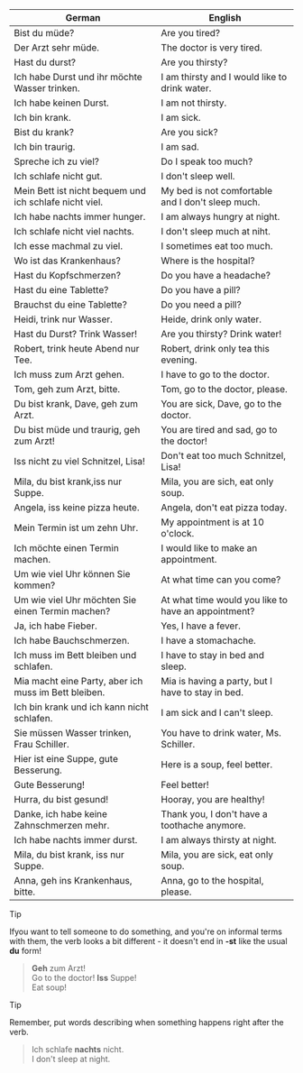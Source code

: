 | German | English |
|--------|---------|
| Bist du müde? | Are you tired? |
| Der Arzt sehr müde. | The doctor is very tired. |
| Hast du durst? | Are you thirsty? |
| Ich habe Durst und ihr möchte Wasser trinken. | I am thirsty and I would like to drink water. |
| Ich habe keinen Durst. | I am not thirsty. |
| Ich bin krank. | I am sick. |
| Bist du krank? | Are you sick? |
| Ich bin traurig. | I am sad. |
| Spreche ich zu viel? | Do I speak too much? |
| Ich schlafe nicht gut. | I don't sleep well. |
| Mein Bett ist nicht bequem und ich schlafe nicht viel. | My bed is not comfortable and I don't sleep much. |
| Ich habe nachts immer hunger. | I am always hungry at night. |
| Ich schlafe nicht viel nachts. | I don't sleep much at niht. |
| Ich esse machmal zu viel. | I sometimes eat too much. |
| Wo ist das Krankenhaus? | Where is the hospital? |
| Hast du Kopfschmerzen? | Do you have a headache? |
| Hast du eine Tablette? | Do you have a pill? |
| Brauchst du eine Tablette? | Do you need a pill? |
| Heidi, trink nur Wasser. | Heide, drink only water. |
| Hast du Durst? Trink Wasser! | Are you thirsty? Drink water! |
| Robert, trink heute Abend nur Tee. | Robert, drink only tea this evening. |
| Ich muss zum Arzt gehen. | I have to go to the doctor. |
| Tom, geh zum Arzt, bitte. | Tom, go to the doctor, please. |
| Du bist krank, Dave, geh zum Arzt. | You are sick, Dave, go to the doctor. |
| Du bist müde und traurig, geh zum Arzt! | You are tired and sad, go to the doctor! |
| Iss nicht zu viel Schnitzel, Lisa! | Don't eat too much Schnitzel, Lisa! |
| Mila, du bist krank,iss nur Suppe. | Mila, you are sich, eat only soup. |
| Angela, iss keine pizza heute. | Angela, don't eat pizza today. |
| Mein Termin ist um zehn Uhr. | My appointment is at 10 o'clock. |
| Ich möchte einen Termin machen. | I would like to make an appointment. |
| Um wie viel Uhr können Sie kommen? | At what time can you come? |
| Um wie viel Uhr möchten Sie einen Termin machen? | At what time would you like to have an appointment? |
| Ja, ich habe Fieber. | Yes, I have a fever. |
| Ich habe Bauchschmerzen. | I have a stomachache. |
| Ich muss im Bett bleiben und schlafen. | I have to stay in bed and sleep. |
| Mia macht eine Party, aber ich muss im Bett bleiben. | Mia is having a party, but I have to stay in bed. |
| Ich bin krank und ich kann nicht schlafen. | I am sick and I can't sleep. |
| Sie müssen Wasser trinken, Frau Schiller. | You have to drink water, Ms. Schiller. |
| Hier ist eine Suppe, gute Besserung. | Here is a soup, feel better. |
| Gute Besserung! | Feel better! |
| Hurra, du bist gesund! | Hooray, you are healthy! |
| Danke, ich habe keine Zahnschmerzen mehr. | Thank you, I don't have a toothache anymore. |
| Ich habe nachts immer durst. | I am always thirsty at night. |
| Mila, du bist krank, iss nur Suppe. | Mila, you are sick, eat only soup. |
| Anna, geh ins Krankenhaus, bitte. | Anna, go to the hospital, please. |

> [!TIP]
> Ifyou want to tell someone to do something, and you're on informal terms with them, the verb looks a bit different - it doesn't end in **-st** like the usual **du** form!

> **Geh** zum Arzt!<br>Go to the doctor!
> **Iss** Suppe!<br>Eat soup!

> [!TIP]
> Remember, put words describing when something happens right after the verb.

> Ich schlafe **nachts** nicht.<br>I don't sleep at night.  
